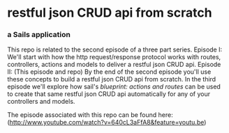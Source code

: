 # restful json CRUD api from scratch
### a Sails application

This repo is related to the second episode of a three part series.  Episode I: We'll start with how the http request/response protocol works with routes, controllers, actions and models to deliver a restful json CRUD api.  Episode II: (This episode and repo) By the end of the second episode you'll use these concepts to build a restful json CRUD api from scratch. In the third episode we'll explore how sail's *blueprint: actions and routes* can be used to create that same restful json CRUD api automatically for any of your controllers and models.

The episode associated with this repo can be found here: (http://www.youtube.com/watch?v=640cL3aFfA8&feature=youtu.be)

